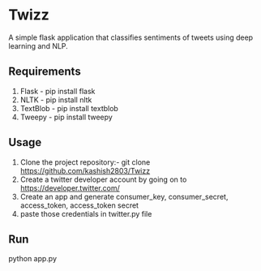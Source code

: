 # Twizz
A simple flask application that classifies sentiments of tweets using deep learning and NLP.

## Requirements
1. Flask - pip install flask
2. NLTK - pip install nltk
3. TextBlob - pip install textblob
4. Tweepy - pip install tweepy

## Usage
1. Clone the project repository:- git clone https://github.com/kashish2803/Twizz
2. Create a twitter developer account by going on to https://developer.twitter.com/
3. Create an app and generate consumer_key, consumer_secret, access_token, access_token secret
4. paste those credentials in twitter.py file

## Run
python app.py
